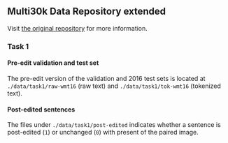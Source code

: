 Multi30k Data Repository extended
--

Visit [the original repository](https://github.com/multi30k/dataset) for more information.

### Task 1

#### Pre-edit validation and test set

The pre-edit version of the validation and 2016 test sets is located at `./data/task1/raw-wmt16` (raw text) and `./data/task1/tok-wmt16` (tokenized text).

#### Post-edited sentences

The files under `./data/task1/post-edited` indicates whether a sentence is post-edited (`1`) or unchanged (`0`) with present of the paired image.